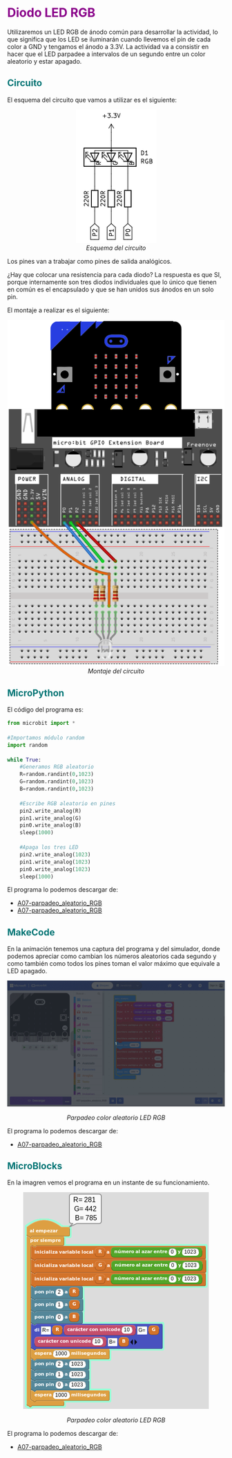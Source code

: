 # <FONT COLOR=#8B008B>Diodo LED RGB</font>
Utilizaremos un LED RGB de ánodo común para desarrollar la actividad, lo que significa que los LED se iluminarán cuando llevemos el pin de cada color a GND y tengamos el ánodo a 3.3V. La actividad va a consistir en hacer que el LED parpadee a intervalos de un segundo entre un color aleatorio y estar apagado.

## <FONT COLOR=#007575>**Circuito**</font>
El esquema del circuito que vamos a utilizar es el siguiente:

<center>

![Esquema del circuito](../img/actividades/A07/A07_1.png)  
*Esquema del circuito*

</center>

Los pines van a trabajar como pines de salida analógicos.

¿Hay que colocar una resistencia para cada diodo? La respuesta es que SI, porque internamente son tres diodos individuales que lo único que tienen en común es el encapsulado y que se han unidos sus ánodos en un solo pin.

El montaje a realizar es el siguiente:

<center>

![Montaje del circuito](../img/actividades/A07/A07_2.png)  
*Montaje del circuito*

</center>

## <FONT COLOR=#007575>**MicroPython**</font>
El código del programa es:

~~~py
from microbit import *

#Importamos módulo random
import random

while True:
    #Generamos RGB aleatorio
    R=random.randint(0,1023)
    G=random.randint(0,1023)
    B=random.randint(0,1023)

    #Escribe RGB aleatorio en pines
    pin2.write_analog(R)
    pin1.write_analog(G)
    pin0.write_analog(B)
    sleep(1000)

    #Apaga los tres LED
    pin2.write_analog(1023)
    pin1.write_analog(1023)
    pin0.write_analog(1023)
    sleep(1000)
~~~

El programa lo podemos descargar de:

* [A07-parpadeo_aleatorio_RGB](../programas/upy/A07-parpadeo_aleatorio_RGB.hex)
* [A07-parpadeo_aleatorio_RGB](../programas/upy/A07-parpadeo_aleatorio_RGB-main.py)

## <FONT COLOR=#007575>**MakeCode**</font>
En la animación tenemos una captura del programa y del simulador, donde podemos apreciar como cambian los números aleatorios cada segundo y como también como todos los pines toman el valor máximo que equivale a LED apagado.

<center>

![Parpadeo color aleatorio LED RGB](../img/actividades/A07/PMC_A07.gif)

*Parpadeo color aleatorio LED RGB*

</center>

El programa lo podemos descargar de:

* [A07-parpadeo_aleatorio_RGB](../programas/makecode/microbit-A07-parpadeo_aleatorio_RGB.hex)

## <FONT COLOR=#007575>**MicroBlocks**</font>
En la imagren vemos el programa en un instante de su funcionamiento.

<center>

![Parpadeo color aleatorio LED RGB](../img/actividades/A07/PuB_A07.png)

*Parpadeo color aleatorio LED RGB*

</center>

El programa lo podemos descargar de:

* [A07-parpadeo_aleatorio_RGB](../programas/ublocks/A07-parpadeo_aleatorio_RGB.ubp)
